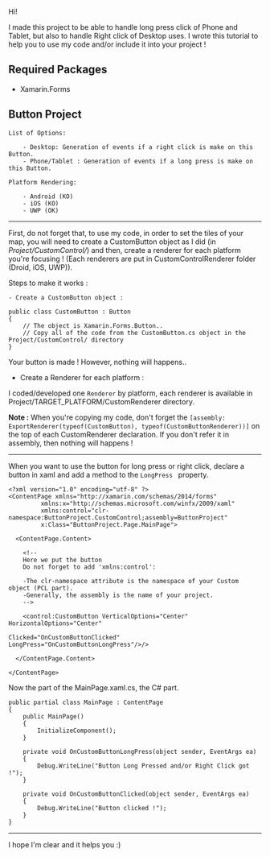 Hi!

I made this project to be able to handle long press click of Phone and Tablet, but also to handle Right click of Desktop uses. I wrote this tutorial to help you to use my code and/or include it into your project !

## Required Packages

- Xamarin.Forms

## Button Project

    List of Options:

        - Desktop: Generation of events if a right click is make on this Button.
        - Phone/Tablet : Generation of events if a long press is make on this Button.

    Platform Rendering:

        - Android (KO)
        - iOS (KO)
        - UWP (OK)

----

First, do not  forget that, to use my code, in order to set the tiles of your map, you will need to create a CustomButton object as I did (in *Project/CustomControl/*) and then, create a renderer for each platform you're focusing ! (Each renderers are put in CustomControlRenderer folder (Droid, iOS, UWP)).

Steps to make it works :

    - Create a CustomButton object :

    public class CustomButton : Button
    {
        // The object is Xamarin.Forms.Button..
        // Copy all of the code from the CustomButton.cs object in the Project/CustomControl/ directory
    }
    
Your button is made ! However, nothing will happens..

   - Create a Renderer for each platform :

I coded/developed one `Renderer` by platform, each renderer is available in Project/TARGET_PLATFORM/CustomRenderer directory.

**Note :** When you're copying my code, don't forget the `[assembly: ExportRenderer(typeof(CustomButton), typeof(CustomButtonRenderer))]` on the top of each CustomRenderer declaration. If you don't refer it in assembly, then nothing will happens !

----

When you want to use the button for long press or right click, declare a button in xaml and add a method to the `LongPress ` property.

    <?xml version="1.0" encoding="utf-8" ?>
    <ContentPage xmlns="http://xamarin.com/schemas/2014/forms"
             xmlns:x="http://schemas.microsoft.com/winfx/2009/xaml"
             xmlns:control="clr-namespace:ButtonProject.CustomControl;assembly=ButtonProject"
             x:Class="ButtonProject.Page.MainPage">
    
      <ContentPage.Content>
    
        <!-- 
        Here we put the button 
        Do not forget to add 'xmlns:control':
    
        -The clr-namespace attribute is the namespace of your Custom object (PCL part).
        -Generally, the assembly is the name of your project.
        -->

        <control:CustomButton VerticalOptions="Center" HorizontalOptions="Center"
                                              Clicked="OnCustomButtonClicked" LongPress="OnCustomButtonLongPress"/>/>
    
      </ContentPage.Content>

    </ContentPage>

Now the part of the MainPage.xaml.cs, the C# part.

    public partial class MainPage : ContentPage
    {
        public MainPage()
        {
            InitializeComponent();
        }

        private void OnCustomButtonLongPress(object sender, EventArgs ea)
        {
            Debug.WriteLine("Button Long Pressed and/or Right Click got !");
        }

        private void OnCustomButtonClicked(object sender, EventArgs ea)
        {
            Debug.WriteLine("Button clicked !");
        }
    }

------

I hope I'm clear and it helps you :)
